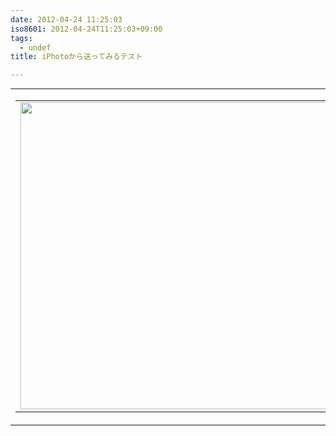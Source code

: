 ```yaml
---
date: 2012-04-24 11:25:03
iso8601: 2012-04-24T11:25:03+09:00
tags:
  - undef
title: iPhotoから送ってみるテスト

---
```


<table cellpadding="0" cellspacing="0" width="100%" align="center" background="http://images.apple.com/dm/groups/iapps/bg/corktile.jpg" style="margin:0px;padding:0px;">
<tbody><tr>
<td>
<table border="0" cellpadding="0" cellspacing="0" align="center">
<tbody><tr>
<td>
<img width="715" height="491" style="margin:0px;display:block;" src="https://www.nqou.net/images/1335234310026" />
</td>
</tr>
</tbody></table>
</td>
</tr>
</tbody></table>
    	